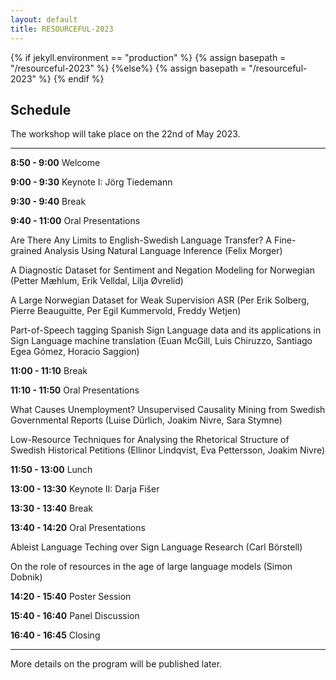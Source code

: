 ```yaml
---
layout: default
title: RESOURCEFUL-2023
---
```

{% if jekyll.environment  == "production" %}
        {% assign basepath = "/resourceful-2023" %}
        {%else%}
        {% assign basepath = "/resourceful-2023" %}
        {% endif %}

## Schedule

The workshop will take place on the 22nd of May 2023.

<hr>




**8:50 - 9:00** Welcome

**9:00 - 9:30** Keynote I: Jörg Tiedemann

**9:30 - 9:40** Break

**9:40 - 11:00** Oral Presentations

Are There Any Limits to English-Swedish Language Transfer? A Fine-grained Analysis Using Natural Language Inference (Felix Morger)

A Diagnostic Dataset for Sentiment and Negation Modeling for Norwegian (Petter Mæhlum, Erik Velldal, Lilja Øvrelid)

A Large Norwegian Dataset for Weak Supervision ASR (Per Erik Solberg, Pierre Beauguitte, Per Egil Kummervold, Freddy Wetjen)

Part-of-Speech tagging Spanish Sign Language data and its applications in Sign Language machine translation (Euan McGill, Luis Chiruzzo, Santiago Egea Gómez, Horacio Saggion)

**11:00 - 11:10** Break

**11:10 - 11:50** Oral Presentations

What Causes Unemployment? Unsupervised Causality Mining from Swedish Governmental Reports (Luise Dürlich, Joakim Nivre, Sara Stymne)

Low-Resource Techniques for Analysing the Rhetorical Structure of Swedish Historical Petitions (Ellinor Lindqvist, Eva Pettersson, Joakim Nivre)

**11:50 - 13:00** Lunch

**13:00 - 13:30** Keynote II: Darja Fišer

**13:30 - 13:40** Break

**13:40 - 14:20** Oral Presentations

Ableist Language Teching over Sign Language Research (Carl Börstell)

On the role of resources in the age of large language models (Simon Dobnik)

**14:20 - 15:40** Poster Session

**15:40 - 16:40** Panel Discussion

**16:40 - 16:45** Closing

<hr>

More details on the program will be published later.
